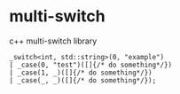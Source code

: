 # multi-switch

c++ multi-switch library

```
_switch<int, std::string>(0, "example")
| _case(0, "test")([]{/* do something*/})
| _case(1, _)([]{/* do something*/})
| _case(_, _)([]{/* do something*/});
```
